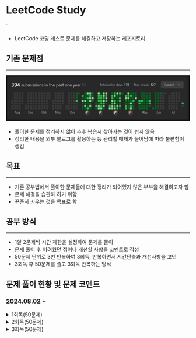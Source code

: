 # LeetCode Study
`
- LeetCode 코딩 테스트 문제를 해결하고 저장하는 레포지토리
## 기존 문제점
***
![sreensh](src/main/resources/img/LeetCodeScreenShot.PNG)
- 풀이한 문제를 정리하지 않아 추후 복습시 찾아가는 것이 쉽지 않음
- 정리한 내용을 외부 불로그를 활용하는 등 관리할 매체가 늘어남에 따라 불편함이 생김

## 목표
***
- 기존 공부법에서 풀이한 문제들에 대한 정리가 되어있지 않은 부부을 해결하고자 함
- 문제 해결을 습관하 하기 위함
- 꾸준히 키우는 것을 목표로 함

## 공부 방식
***
- 1일 2문제씩 시간 제한을 설정하여 문제를 물이
- 문제 풀이 후 어려웠던 점이나 개선할 사항을 코멘트로 작성
- 50문제 단위로 3번 반복하여 3회독, 반복하면서 시간단축과 개선사항을 고민
- 3회독 후 50문제를 풀고 3회독 반복하는 방식

## 문제 풀이 현황 및 문제 코멘트
### 2024.08.02 ~
<details>
<summary>1회독(50문제)</summary>
<br>

| 문제	                                                          | 난이도  | 걸린시간 | 제한시간	 |     날짜     | 코멘트                                                                                        |
|:-------------------------------------------------------------|:----:|:----:|:-----:|:----------:|:-------------------------------------------------------------------------------------------|
| 1. Two Sum                                                   | easy |  11  |  25   | 2024/08/02 |                                                                                            |
| 21. PalindromeNumber                                         | easy |  19  |  25   | 2024/08/02 |                                                                                            |
| 14. Longest Common Prefix                                    | easy |  12  |  25   | 2024/08/03 |                                                                                            |
| 21. Merge Two Sorted Lists                                   | easy |  TO  |  25   | 2024/08/03 | 리스트 자료의 특성을 잘 생각해서 풀어보자                                                                    |
| 14. SqrtX                                                    | easy |  23  |  25   | 2024/08/04 | 이진 탐색을 너무 늦게 생각했다                                                                          |
| 190. Reverse Bits                                            | easy |  12  |  25   | 2024/08/04 | 비트 연산자를 빠르게 생각해 내서 쉽게 풀었음                                                                  |
| 441. Arranging Coins                                         | easy |  15  |  25   | 2024/08/05 | 수학적 접근                                                                                     |
| 530. MinimumAbsoluteDifferenceInBST                          | easy |  21  |  25   | 2024/08/05 |                                                                                            |
| 2053. Kth Distinct String in an Array                        | easy |  20  |  25   | 2024/08/06 | 문제 해석에서 시간 소요, 맵 자료구조 하나로 해결 가능해 보임                                                        |
| 2144. Minimum Cost Of Buying Candies With Discount           | easy |  11  |  25   | 2024/08/06 | 내림 차순 배열을 생각하다 3의 배수를 의미하는 변수를 추가함으로써 더 간결하게 구현하였음                                         |
| 1822. Sign of the Product of an Array                        | easy |  6   |  25   | 2024/08/07 | 초기에 자료형의 메모리를 고려하지 않고 설계하다가 오버플로우 발생                                                       |
| 2129. Capitalize the Title                                   | easy |  22  |  25   | 2024/08/07 | 마지막 공백(" ") 제거를 유의해야 한다                                                                    |
| 2716. Minimize String Length                                 | easy |  7   |  25   | 2024/08/08 |                                                                                            |
| 1827. Minimum Operations to Make the Array Increasing        | easy |  6   |  25   | 2024/08/08 |                                                                                            |
| 1518. Water Bottles                                          | easy |  8   |  25   | 2024/08/09 |                                                                                            |
| 559. Maximum Depth of N-ary Tree                             | easy |  15  |  25   | 2024/08/09 | 트리에서 문제해결 할 때 경게값에서 문제가 발생(뿌리, 잎)하는 것을 조심하자                                                |
| 674. Longest Continuous Increasing Subsequence               | easy |  20  |  25   | 2024/08/10 |                                                                                            |
| 680. Valid Palindrome II                                     | easy |  15  |  25   | 2024/08/10 | 회문 문제의 한 유형.                                                                               |
| 3079. Find the Sum of Encrypted Integers                     | easy |  22  |  25   | 2024/08/11 |                                                                                            |
| 2974. Minimum Number Game                                    | easy |  20  |  25   | 2024/08/11 |                                                                                            |
| 703. Kth Largest Element In a Stream                         | easy |  TO  |  25   | 2024/08/12 | nums가 비어있는 경우, k가 nums의 크기보다 작은 경우 등, 처리해야할 경우의 수가 많았다. 우선순위 queue자료 구조를 활용하면 더 쉽게 풀릴것 같다. |
| 1791. Find Center Of Star Graph                              | easy |  10  |  25   | 2024/08/12 |                                                                                            |
| 1967. Number of Strings That Appear as Substrings in Word    | easy |  6   |  25   | 2024/08/13 | 성능이 않좋게 나왔다. String에서 지원하는 메소드를 그대로 쓴 이유. 다음에는 다른 방식으로 풀 것                                 |
| 2180. Count Integers With Even Digit Sum                     | easy |  17  |  25   | 2024/08/13 |                                                                                            |
| 110. Balanced Binary Tree                                    | easy |  23  |  25   | 2024/08/14 |                                                                                            |
| 145. Binary Tree Postorder Traversal                         | easy |  17  |  25   | 2024/08/14 |                                                                                            |
| 860. Lemonade Change                                         | easy |  20  |  25   | 2024/08/15 |                                                                                            |
| 1636. Sort Array by Increasing Frequency                     | easy |  17  |  25   | 2024/08/15 |                                                                                            |
| 1784. Check if Binary String Has at Most One Segment of Ones | easy |  15  |  25   | 2024/08/16 |                                                                                            |
| 1903. Largest Odd Number in String                           | easy |  7   |  25   | 2024/08/16 |                                                                                            |
| 1437. Check If All 1's Are at Least Length K Places Away     | easy |  16  |  25   | 2024/08/17 | 분기문을 설정하는 사고력을 요구하는 문제였다.                                                                  |
| 1534. Count Good Triplets                                    | easy |  10  |  25   | 2024/08/17 |                                                                                            |
| 594. Longest Harmonious Subsequence                          | easy |  23  |  25   | 2024/08/18 | 조건 분기를 신경써야 할 게 많아서 다른 방법을 고민. Map자료구조를 사용하면서 편하게 해결                                       |
| 509. Fibonacci Number                                        | easy |  10  |  25   | 2024/08/18 |                                                                                            |
| 3194. Minimum Average of Smallest and Largest Elements       | easy |  5   |  25   | 2024/08/19 |                                                                                            |
| 2810. Faulty Keyboard                                        | easy |  12  |  25   | 2024/08/19 | Stringbuilder 내용을 공부                                                                       |
| 2264. Largest 3-Same-Digit Number in String                  | easy |  5   |  25   | 2024/08/20 |                                                                                            |
| 2335. Minimum Amount of Time to Fill Cups                    | easy |  22  |  25   | 2024/08/20 | 조건 분기를 생각하는데 시간이 걸림                                                                        |
| 2255. Count Prefixes of a Given String                       | easy |  15  |  25   | 2024/08/21 | String 객체의 startsWith()메소드를 응용함                                                            |
| 2437. Number of Valid Clock Times                            | easy |  10  |  25   | 2024/08/21 |                                                                                            |
| 476. Number Complement                                       | easy |  20  |  25   | 2024/08/22 | 논리 연산자로 해결하려 했으나 수학적 기법으로 해결하는 것이 더 간편함을 중간에 깨달음                                           |
| 2582. Pass the Pillow                                        | easy |  8   |  25   | 2024/08/22 |                                                                                            |
| 1189. Maximum Number of Ballons                              | easy |  11  |  25   | 2024/08/23 |                                                                                            |
| 1480. Running Sum of 1d Array                                | easy |  3   |  25   | 2024/08/23 |                                                                                            |
| 2099. Find Subsequence of Length K With the Largest Sum      | easy |  TO  |  25   | 2024/08/24 | 기존배열을 무너뜨리지 않기 위한 조치로 우선순위큐 자료구조를 사용하는 것을 배웠음                                              |
| 1844. Replace All Digits with Characters                     | easy |  19  |  25   | 2024/08/24 |                                                                                            |
| 3136. Valid Word                                             | easy |  23  |  25   | 2024/08/25 |                                                                                            |
| 3142. Check if Grid Satisfies Conditions                     | easy |  12  |  25   | 2024/08/25 |                                                                                            |
| 590. N-ary Tree Postorder Traversal                          | easy |  19  |  25   | 2024/08/26 | 깊이 우선탐색을 활용                                                                                |
| 1046. Last Stone Weight                                      | easy |  12  |  25   | 2024/08/26 | 우선순위 큐 자료구조 사용. reverseOrder()를 사용하여 내림차순 정렬 하는 방식을 기억할 것.                                 |

</details>

<details>
<summary>2회독(50문제)</summary>
<br>

| 문제	                                                          | 난이도  | 걸린시간 | 제한시간	 |     날짜     | 코멘트                                                 |
|:-------------------------------------------------------------|:----:|:----:|:----:|:----------:|:----------------------------------------------------|
| 1. Two Sum                                                   | easy |  10  |  25  | 2024/08/27 |                                                     |
| 9. PalindromeNumber                                          | easy |  12  |  25  | 2024/08/27 |                                                     |
| 14. Longest Common Prefix                                    | easy |  15  |  25  | 2024/08/28 | 1회독 시 해결방법으로 동일하게 풀이해서 다른 방식으로 접근.                  |
| 21. Merge Two Sorted Lists                                   | easy |  22  |  25  | 2024/08/28 | 재귀방식으로 해결                                           |
| 14. SqrtX                                                    | easy |  15  |  25  | 2024/08/29 |                                                     |
| 190. Reverse Bits                                            | easy |  10  |  25  | 2024/08/29 |                                                     |
| 441. Arranging Coins                                         | easy |  5   |  25  | 2024/08/30 | 다른 풀이법은 불필요해 보임                                     |
| 530. MinimumAbsoluteDifferenceInBST                          | easy |  21  |  25  | 2024/08/30 | 직관성을 높이기 위해 메소드 분리를 하였음                             |
| 2053. Kth Distinct String in an Array                        | easy |  TO  |  25  | 2024/08/31 | 기존 코드에서 시간, 공간복잡도가 개선된 코드를 보고 작성                    |
| 2144. Minimum Cost Of Buying Candies With Discount           | easy |  10  |  25  | 2024/08/31 |                                                     |
| 1822. Sign of the Product of an Array                        | easy |  5   |  25  | 2024/09/01 |                                                     |
| 2129. Capitalize the Title                                   | easy |  17  |  25  | 2024/09/01 |                                                     |
| 2716. Minimize String Length                                 | easy |  5   |  25  | 2024/09/02 | set자료구조를 사용해야 할 것을 바로 인지함                           |
| 1827. Minimum Operations to Make the Array Increasing        | easy |  5   |  25  | 2024/09/02 |                                                     |
| 1518. Water Bottles                                          | easy |  6   |  25  | 2024/09/03 |                                                     |
| 559. Maximum Depth of N-ary Tree                             | easy |  13  |  25  | 2024/09/03 |                                                     |
| 674. Longest Continuous Increasing Subsequence               | easy |  5   |  25  | 2024/09/04 | 스택 자료구조를 활용, 가독성을 높임                                |
| 680. Valid Palindrome II                                     | easy |  22  |  25  | 2024/09/04 |                                                     |
| 3079. Find the Sum of Encrypted Integers                     | easy |  16  |  25  | 2024/09/05 | 코드 간편화 진행                                           |
| 2974. Minimum Number Game                                    | easy |  6   |  25  | 2024/09/05 |                                                     |
| 703. Kth Largest Element In a Stream                         | easy |  TO  |  25  | 2024/09/06 | 우선순위큐를 활용한 문제풀이로 해결                                 |
| 1791. Find Center Of Star Graph                              | easy |  3   |  25  | 2024/09/06 |                                                     |
| 1967. Number of Strings That Appear as Substrings in Word    | easy |  3   |  25  | 2024/09/07 |                                                     |
| 2180. Count Integers With Even Digit Sum                     | easy |  18  |  25  | 2024/09/07 | 검증을 진행하는 로직을 메소드로 분리해서 사용하였음                        |
| 110. Balanced Binary Tree                                    | easy |  12  |  25  | 2024/09/08 |                                                     |
| 145. Binary Tree Postorder Traversal                         | easy |  11  |  25  | 2024/09/08 |                                                     |
| 860. Lemonade Change                                         | easy |  22  |  25  | 2024/09/09 |                                                     |
| 1636. Sort Array by Increasing Frequency                     | easy |  17  |  25  | 2024/09/09 |                                                     |
| 1784. Check if Binary String Has at Most One Segment of Ones | easy |  22  |  25  | 2024/09/10 |                                                     |
| 1903. Largest Odd Number in String                           | easy |  10  |  25  | 2024/09/10 |                                                     |
| 1437. Check If All 1's Are at Least Length K Places Away     | easy |  -   |  25  | 2024/09/11 |                                                     |
| 1534. Count Good Triplets                                    | easy |  -   |  25  | 2024/09/11 |                                                     |
| 594. Longest Harmonious Subsequence                          | easy |  20  |  25  | 2024/09/12 |                                                     |
| 509. Fibonacci Number                                        | easy |  12  |  25  | 2024/09/12 |                                                     |
| 3194. Minimum Average of Smallest and Largest Elements       | easy |  12  |  25  | 2024/09/13 | 정렬과정을 제외한 풀이법으로 성능 개선                               |
| 2810. Faulty Keyboard                                        | easy |  10  |  25  | 2024/09/13 | StringBuilder관련 내용을 다시 찾아보았다. 안보고 풀 수 있게 숙지하는 것이 좋음 |
| 2264. Largest 3-Same-Digit Number in String                  | easy |  18  |  25  | 2024/09/14 |                                                     |
| 2335. Minimum Amount of Time to Fill Cups                    | easy |  12  |  25  | 2024/09/14 | 수학적 접근으로 코드 개선                                      |
| 2255. Count Prefixes of a Given String                       | easy |      |  25  |            |                                                     |
| 2437. Number of Valid Clock Times                            | easy |      |  25  |            |                                                     |
| 476. Number Complement                                       | easy |      |  25  |            |                                                     |
| 2582. Pass the Pillow                                        | easy |      |  25  |            |                                                     |
| 1189. Maximum Number of Ballons                              | easy |      |  25  |            |                                                     |
| 1480. Running Sum of 1d Array                                | easy |      |  25  |            |                                                     |
| 2099. Find Subsequence of Length K With the Largest Sum      | easy |      |  25  |            |                                                     |
| 1844. Replace All Digits with Characters                     | easy |      |  25  |            |                                                     |
| 3136. Valid Word                                             | easy |      |  25  |            |                                                     |
| 3142. Check if Grid Satisfies Conditions                     | easy |      |  25  |            |                                                     |
| 590. N-ary Tree Postorder Traversal                          | easy |      |  25  |            |                                                     |
| 1046. Last Stone Weight                                      | easy |      |  25  |            |                                                     |

</details>

<details>
<summary>3회독(50문제)</summary>
<br>

| 문제	                                                          | 난이도  | 걸린시간 | 제한시간	 |    날짜     | 코멘트 |
|:-------------------------------------------------------------|:----:|:----:|:-----:|:---------:|:----|
| 1. Two Sum                                                   | easy |      |  25   |           |     |
| 21. PalindromeNumber                                         | easy |      |  25   |           |     |
| 14. Longest Common Prefix                                    | easy |      |  25   |           |     |
| 21. Merge Two Sorted Lists                                   | easy |      |  25   |           |     |
| 14. SqrtX                                                    | easy |      |  25   |           |     |
| 190. Reverse Bits                                            | easy |      |  25   |           |     |
| 441. Arranging Coins                                         | easy |      |  25   |           |     |
| 530. MinimumAbsoluteDifferenceInBST                          | easy |      |  25   |           |     |
| 2053. Kth Distinct String in an Array                        | easy |      |  25   |           |     |
| 2144. Minimum Cost Of Buying Candies With Discount           | easy |      |  25   |           |     |
| 1822. Sign of the Product of an Array                        | easy |      |  25   |           |     |
| 2129. Capitalize the Title                                   | easy |      |  25   |           |     |
| 2716. Minimize String Length                                 | easy |      |  25   |           |     |
| 1827. Minimum Operations to Make the Array Increasing        | easy |      |  25   |           |     |
| 1518. Water Bottles                                          | easy |      |  25   |           |     |
| 559. Maximum Depth of N-ary Tree                             | easy |      |  25   |           |     |
| 674. Longest Continuous Increasing Subsequence               | easy |      |  25   |           |     |
| 680. Valid Palindrome II                                     | easy |      |  25   |           |     |
| 3079. Find the Sum of Encrypted Integers                     | easy |      |  25   |           |     |
| 2974. Minimum Number Game                                    | easy |      |  25   |           |     |
| 703. Kth Largest Element In a Stream                         | easy |      |  25   |           |     |
| 1791. Find Center Of Star Graph                              | easy |      |  25   |           |     |
| 1967. Number of Strings That Appear as Substrings in Word    | easy |      |  25   |           |     |
| 2180. Count Integers With Even Digit Sum                     | easy |      |  25   |           |     |
| 110. Balanced Binary Tree                                    | easy |      |  25   |           |     |
| 145. Binary Tree Postorder Traversal                         | easy |      |  25   |           |     |
| 860. Lemonade Change                                         | easy |      |  25   |           |     |
| 1636. Sort Array by Increasing Frequency                     | easy |      |  25   |           |     |
| 1784. Check if Binary String Has at Most One Segment of Ones | easy |      |  25   |           |     |
| 1903. Largest Odd Number in String                           | easy |      |  25   |           |     |
| 1437. Check If All 1's Are at Least Length K Places Away     | easy |      |  25   |           |     |
| 1534. Count Good Triplets                                    | easy |      |  25   |           |     |
| 594. Longest Harmonious Subsequence                          | easy |      |  25   |           |     |
| 509. Fibonacci Number                                        | easy |      |  25   |           |     |
| 3194. Minimum Average of Smallest and Largest Elements       | easy |      |  25   |           |     |
| 2810. Faulty Keyboard                                        | easy |      |  25   |           |     |
| 2264. Largest 3-Same-Digit Number in String                  | easy |      |  25   |           |     |
| 2335. Minimum Amount of Time to Fill Cups                    | easy |      |  25   |           |     |
| 2255. Count Prefixes of a Given String                       | easy |      |  25   |           |     |
| 2437. Number of Valid Clock Times                            | easy |      |  25   |           |     |
| 476. Number Complement                                       | easy |      |  25   |           |     |
| 2582. Pass the Pillow                                        | easy |      |  25   |           |     |
| 1189. Maximum Number of Ballons                              | easy |      |  25   |           |     |
| 1480. Running Sum of 1d Array                                | easy |      |  25   |           |     |
| 2099. Find Subsequence of Length K With the Largest Sum      | easy |      |  25   |           |     |
| 1844. Replace All Digits with Characters                     | easy |      |  25   |           |     |
| 3136. Valid Word                                             | easy |      |  25   |           |     |
| 3142. Check if Grid Satisfies Conditions                     | easy |      |  25   |           |     |
| 590. N-ary Tree Postorder Traversal                          | easy |      |  25   |           |     |
| 1046. Last Stone Weight                                      | easy |      |  25   |           |     |

</details>